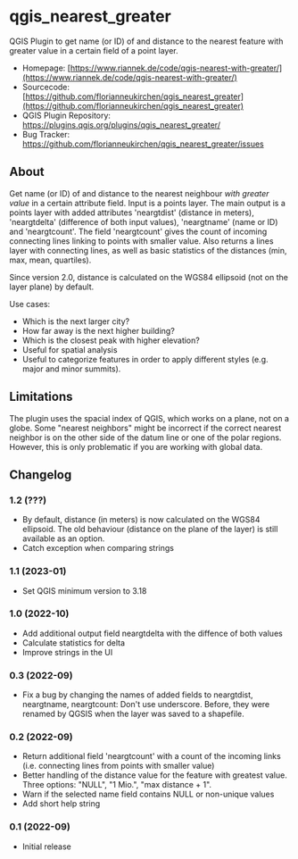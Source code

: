 # qgis_nearest_greater
QGIS Plugin to get name (or ID) of and distance to the nearest feature with greater value in a certain field of a point layer.

- Homepage: [https://www.riannek.de/code/qgis-nearest-with-greater/](https://www.riannek.de/code/qgis-nearest-with-greater/)
- Sourcecode: [https://github.com/florianneukirchen/qgis_nearest_greater](https://github.com/florianneukirchen/qgis_nearest_greater)
- QGIS Plugin Repository: https://plugins.qgis.org/plugins/qgis_nearest_greater/
- Bug Tracker: https://github.com/florianneukirchen/qgis_nearest_greater/issues


## About
Get name (or ID) of and distance to the nearest neighbour *with greater value* in a certain attribute field. Input is a points layer. 
The main output is a points layer with added attributes 'neargtdist' (distance in meters), 'neargtdelta' (difference of both input values), 'neargtname' (name or ID) and 'neargtcount'. The field 'neargtcount' gives the count of incoming connecting lines linking to points with smaller value.
Also returns a lines layer with connecting lines, as well as basic statistics of the distances (min, max, mean, quartiles). 

Since version 2.0, distance is calculated on the WGS84 ellipsoid (not on the layer plane) by default. 

Use cases: 
- Which is the next larger city? 
- How far away is the next higher building?
- Which is the closest peak with higher elevation? 
- Useful for spatial analysis 
- Useful to categorize features in order to apply different styles (e.g. major and minor summits). 

## Limitations
The plugin uses the spacial index of QGIS, which works on a plane, not on a globe. Some "nearest neighbors" might be incorrect if the correct nearest neighbor is on the other side of the datum line or one of the polar regions. However, this is only problematic if you are working with global data. 

## Changelog

### 1.2 (???)
- By default, distance (in meters) is now calculated on the WGS84 ellipsoid. The old behaviour (distance on the plane of the layer) is still available as an option. 
- Catch exception when comparing strings

### 1.1 (2023-01)
- Set QGIS minimum version to 3.18 

### 1.0 (2022-10)
- Add additional output field neargtdelta with the diffence of both values
- Calculate statistics for delta
- Improve strings in the UI

### 0.3 (2022-09)
- Fix a bug by changing the names of added fields to neargtdist, neargtname, neargtcount: Don't use underscore. Before, they were renamed by QGSIS when the layer was saved to a shapefile.

### 0.2 (2022-09)
- Return additional field 'neargtcount' with a count of the incoming links (i.e. connecting lines from points with smaller value)
- Better handling of the distance value for the feature with greatest value. Three options: "NULL", "1 Mio.", "max distance + 1".
- Warn if the selected name field contains NULL or non-unique values
- Add short help string

### 0.1 (2022-09)
- Initial release


